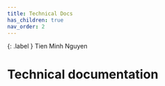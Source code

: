 ```yaml
---
title: Technical Docs
has_children: true
nav_order: 2
---
```


{: .label }
Tien Minh Nguyen

# Technical documentation
